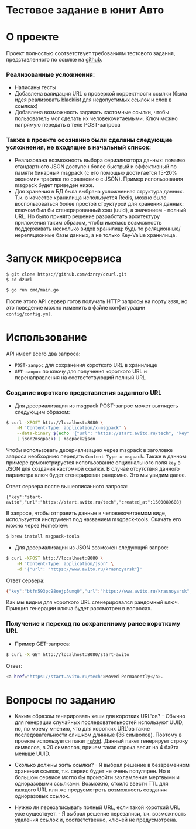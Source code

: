 # Тестовое задание в юнит Авто

# О проекте
Проект полностью соответствует требованиям тестового задания, представленного по ссылке на 
[github](https://github.com/avito-tech/auto-backend-trainee-assignment).

### Реализованные усложнения:
- Написаны тесты
- Добавлена валидация URL с проверкой корректности ссылки (была идея реализовать blacklist для недопустимых ссылок и 
слов в ссылках)
- Добавлена возможность задавать кастомные ссылки, чтобы пользователь мог сделать их человекочитаемыми. Ключ можно 
напрямую передать в теле POST-запроса

### Также в проекте осознанно были сделаны следующие усложнения, не входящие в начальный список:
- Реализована возможность выбора сериализатора данных: помимо стандартного JSON доступен более быстрый и эффективный по
памяти бинарный msgpack (с его помощью достигается 15-20% экономия трафика по сравнению с JSON). Пример использования 
msgpack будет приведен ниже.
- Для хранения в БД была выбрана усложненная структура данных. Т.к. в качестве хранилища используется Redis, можно было 
воспользоваться более простой структурой для хранения данных: ключом был бы сгенерированный хэш (uuid), а значением - 
полный URL. Но было принято решение разработать архитектуру приложения таким образом, чтобы имелась возможность 
поддерживать несколько видов хранилищ: будь то реляционные/нереляционные базы данных, а не только Key-Value хранилища.

# Запуск микросервиса
```bash
$ git clone https://github.com/dzrry/dzurl.git  
$ cd dzurl

$ go run cmd/main.go
```
После этого API сервер готов получать HTTP запросы на порту ```8080```, но это поведение можно изменить в файле 
конфигурации ```config/config.yml```.

# Использование
API имеет всего два запроса:
- ```POST-запрос``` для сохранения короткого URL в хранилище
- ```GET-запрос``` по ключу для получения короткого URL и перенаправления на соответствующий полный URL

### Создание короткого представления заданного URL
- Для десериализации из msgpack POST-запрос может выглядеть следующим образом:
```bash
$ curl -XPOST http://localhost:8080 \
    -H 'Content-Type: application/x-msgpack' \
    --data-binary $(echo '{"url": "https://start.avito.ru/tech", "key": "start-avito"}' \
    | json2msgpack) | msgpack2json
```
Чтобы использовать десериализацию через msgpack в заголовке запроса необходимо передать ```Content-Type x-msgpack```.
Также в данном примере демонстрируется использование опционального поля ```key``` в JSON для создания кастомной ссылки. В
случае отсутствия данного параметра ключ будет сгенерирован рандомно. Это мы увидим далее.

Ответ сервера после вышеописанного запроса:
```
{"key":"start-avito","url":"https://start.avito.ru/tech","created_at":1600089608}
```
В запросе, чтобы отправить данные в человекочитаемом виде, используется инструмент под названием msgpack-tools.
Скачать его можно через Homebrew:
```bash
$ brew install msgpack-tools
```

- Для десериализации из JSON возможен следующий запрос:
```bash
$ curl -XPOST http://localhost:8080 \
    -H 'Content-Type: application/json' \
    -d '{"url": "https://www.avito.ru/krasnoyarsk"}'
```
Ответ сервера:
```bash
{"key":"btfn593pc98oejp5umq0","url":"https://www.avito.ru/krasnoyarsk","created_at":1600090788}
```
Как мы видим для короткого URL сгенерировался рандомный ключ. Принцип генерации ключа будет рассмотрен в вопросах.

### Получение и переход по сохраненному ранее короткому URL
- Пример GET-запроса:
```bash
$ curl -X GET http://localhost:8080/start-avito
```
Ответ:
```bash
<a href="https://start.avito.ru/tech">Moved Permanently</a>.
```

# Вопросы по заданию
- Каким образом генерировать хеши для коротких URL'ов? - Обычно для генерации случайных последовательностей используют 
UUID, но, по моему мнению, что для коротких URL'ов такие последовательности слишком длинные (36 символов). Поэтому в 
проекте используется пакет [rs/xid](https://github.com/rs/xid). Данный пакет генерирует строку символов, в 20
символов, причем такая строка весит на 4 байта меньше UUID.

- Сколько должны жить ссылки? - Я выбрал решение в безвременном хранении ссылок, т.к. сервис будет не очень популярен. 
Но в большом сервисе могло бы произойти захламление мертвыми и одноразовыми ссылками. Возможно, стоило ввести TTL для 
каждого URL или же предусмотреть возможность создания одноразовых ссылок.

- Нужно ли перезаписывать полный URL, если такой короткий URL уже существует. - Я выбрал решение перезаписи, т.к. 
возможность удаления ссылок и, соответственно, ключей не предусмотрена.


